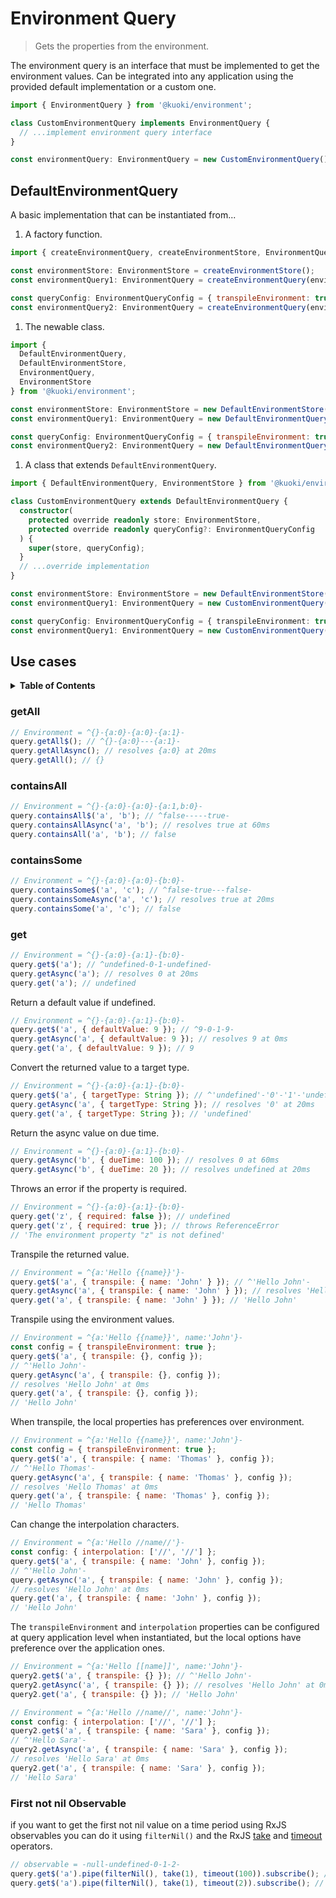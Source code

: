 # Environment Query

> Gets the properties from the environment.

The environment query is an interface that must be implemented to get the environment values. Can be integrated into any application using the provided default implementation or a custom one.

```ts
import { EnvironmentQuery } from '@kuoki/environment';

class CustomEnvironmentQuery implements EnvironmentQuery {
  // ...implement environment query interface
}

const environmentQuery: EnvironmentQuery = new CustomEnvironmentQuery();
```

## DefaultEnvironmentQuery

A basic implementation that can be instantiated from...

1. A factory function.

```js
import { createEnvironmentQuery, createEnvironmentStore, EnvironmentQuery, EnvironmentStore } from '@kuoki/environment';

const environmentStore: EnvironmentStore = createEnvironmentStore();
const environmentQuery1: EnvironmentQuery = createEnvironmentQuery(environmentStore);

const queryConfig: EnvironmentQueryConfig = { transpileEnvironment: true, interpolation: ['[[', ']]'] };
const environmentQuery2: EnvironmentQuery = createEnvironmentQuery(environmentStore, queryConfig);
```

1. The newable class.

```js
import {
  DefaultEnvironmentQuery,
  DefaultEnvironmentStore,
  EnvironmentQuery,
  EnvironmentStore
} from '@kuoki/environment';

const environmentStore: EnvironmentStore = new DefaultEnvironmentStore();
const environmentQuery1: EnvironmentQuery = new DefaultEnvironmentQuery(environmentStore);

const queryConfig: EnvironmentQueryConfig = { transpileEnvironment: true, interpolation: ['[[', ']]'] };
const environmentQuery2: EnvironmentQuery = new DefaultEnvironmentQuery(environmentStore, queryConfig);
```

1. A class that extends `DefaultEnvironmentQuery`.

```ts
import { DefaultEnvironmentQuery, EnvironmentStore } from '@kuoki/environment';

class CustomEnvironmentQuery extends DefaultEnvironmentQuery {
  constructor(
    protected override readonly store: EnvironmentStore,
    protected override readonly queryConfig?: EnvironmentQueryConfig
  ) {
    super(store, queryConfig);
  }
  // ...override implementation
}

const environmentStore: EnvironmentStore = new DefaultEnvironmentStore();
const environmentQuery1: EnvironmentQuery = new CustomEnvironmentQuery(environmentStore);

const queryConfig: EnvironmentQueryConfig = { transpileEnvironment: true, interpolation: ['[[', ']]'] };
const environmentQuery1: EnvironmentQuery = new CustomEnvironmentQuery(environmentStore, queryConfig);
```

## Use cases

<details>
  <summary><strong>Table of Contents</strong></summary>
  <ol>
    <li><a href="#getall">getAll</a></li>
    <li><a href="#containsall">containsAll</a></li>
    <li><a href="#containssome">containsSome</a></li>
    <li><a href="#get">get</a></li>
    <li><a href="#first-not-nil-observable">First not nil Observable</a></li>
  </ol>
</details>

### getAll

```js
// Environment = ^{}-{a:0}-{a:0}-{a:1}-
query.getAll$(); // ^{}-{a:0}---{a:1}-
query.getAllAsync(); // resolves {a:0} at 20ms
query.getAll(); // {}
```

### containsAll

```js
// Environment = ^{}-{a:0}-{a:0}-{a:1,b:0}-
query.containsAll$('a', 'b'); // ^false-----true-
query.containsAllAsync('a', 'b'); // resolves true at 60ms
query.containsAll('a', 'b'); // false
```

### containsSome

```js
// Environment = ^{}-{a:0}-{a:0}-{b:0}-
query.containsSome$('a', 'c'); // ^false-true---false-
query.containsSomeAsync('a', 'c'); // resolves true at 20ms
query.containsSome('a', 'c'); // false
```

### get

```js
// Environment = ^{}-{a:0}-{a:1}-{b:0}-
query.get$('a'); // ^undefined-0-1-undefined-
query.getAsync('a'); // resolves 0 at 20ms
query.get('a'); // undefined
```

Return a default value if undefined.

```js
// Environment = ^{}-{a:0}-{a:1}-{b:0}-
query.get$('a', { defaultValue: 9 }); // ^9-0-1-9-
query.getAsync('a', { defaultValue: 9 }); // resolves 9 at 0ms
query.get('a', { defaultValue: 9 }); // 9
```

Convert the returned value to a target type.

```js
// Environment = ^{}-{a:0}-{a:1}-{b:0}-
query.get$('a', { targetType: String }); // ^'undefined'-'0'-'1'-'undefined'-
query.getAsync('a', { targetType: String }); // resolves '0' at 20ms
query.get('a', { targetType: String }); // 'undefined'
```

Return the async value on due time.

```js
// Environment = ^{}-{a:0}-{a:1}-{b:0}-
query.getAsync('b', { dueTime: 100 }); // resolves 0 at 60ms
query.getAsync('b', { dueTime: 20 }); // resolves undefined at 20ms
```

Throws an error if the property is required.

```js
// Environment = ^{}-{a:0}-{a:1}-{b:0}-
query.get('z', { required: false }); // undefined
query.get('z', { required: true }); // throws ReferenceError
// 'The environment property "z" is not defined'
```

Transpile the returned value.

```js
// Environment = ^{a:'Hello {{name}}'}-
query.get$('a', { transpile: { name: 'John' } }); // ^'Hello John'-
query.getAsync('a', { transpile: { name: 'John' } }); // resolves 'Hello John' at 0ms
query.get('a', { transpile: { name: 'John' } }); // 'Hello John'
```

Transpile using the environment values.

```js
// Environment = ^{a:'Hello {{name}}', name:'John'}-
const config = { transpileEnvironment: true };
query.get$('a', { transpile: {}, config });
// ^'Hello John'-
query.getAsync('a', { transpile: {}, config });
// resolves 'Hello John' at 0ms
query.get('a', { transpile: {}, config });
// 'Hello John'
```

When transpile, the local properties has preferences over environment.

```js
// Environment = ^{a:'Hello {{name}}', name:'John'}-
const config = { transpileEnvironment: true };
query.get$('a', { transpile: { name: 'Thomas' }, config });
// ^'Hello Thomas'-
query.getAsync('a', { transpile: { name: 'Thomas' }, config });
// resolves 'Hello Thomas' at 0ms
query.get('a', { transpile: { name: 'Thomas' }, config });
// 'Hello Thomas'
```

Can change the interpolation characters.

```js
// Environment = ^{a:'Hello //name//'}-
const config: { interpolation: ['//', '//'] };
query.get$('a', { transpile: { name: 'John' }, config });
// ^'Hello John'-
query.getAsync('a', { transpile: { name: 'John' }, config });
// resolves 'Hello John' at 0ms
query.get('a', { transpile: { name: 'John' }, config });
// 'Hello John'
```

The `transpileEnvironment` and `interpolation` properties can be configured at query application level when instantiated, but the local options have preference over the application ones.

```js
// Environment = ^{a:'Hello [[name]]', name:'John'}-
query2.get$('a', { transpile: {} }); // ^'Hello John'-
query2.getAsync('a', { transpile: {} }); // resolves 'Hello John' at 0ms
query2.get('a', { transpile: {} }); // 'Hello John'
```

```js
// Environment = ^{a:'Hello //name//', name:'John'}-
const config: { interpolation: ['//', '//'] };
query2.get$('a', { transpile: { name: 'Sara' }, config });
// ^'Hello Sara'-
query2.getAsync('a', { transpile: { name: 'Sara' }, config });
// resolves 'Hello Sara' at 0ms
query2.get('a', { transpile: { name: 'Sara' }, config });
// 'Hello Sara'
```

### First not nil Observable

if you want to get the first not nil value on a time period using RxJS observables you can do it using `filterNil()` and the RxJS
[take](https://rxjs.dev/api/operators/take) and [timeout](https://rxjs.dev/api/operators/timeout) operators.

```js
// observable = -null-undefined-0-1-2-
query.get$('a').pipe(filterNil(), take(1), timeout(100)).subscribe(); // -----(0|)
query.get$('a').pipe(filterNil(), take(1), timeout(2)).subscribe(); // --# TimeoutError
```
